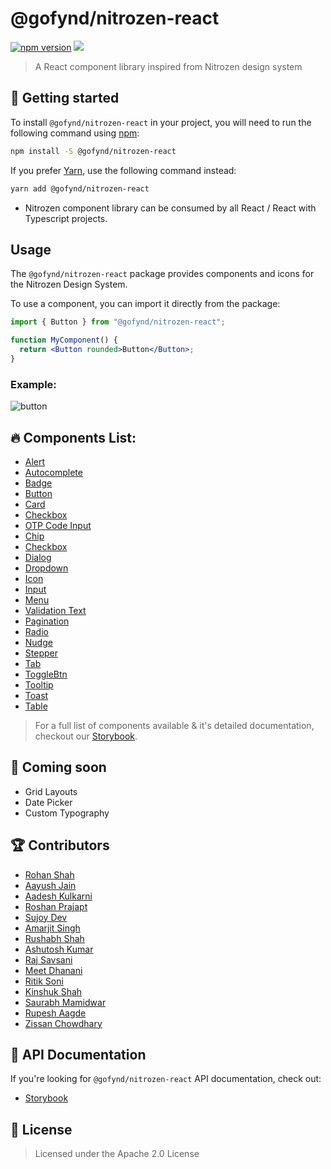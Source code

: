 # @gofynd/nitrozen-react

[![npm version](https://badge.fury.io/js/@gofynd%2Fnitrozen-react.svg)](https://www.npmjs.com/package/@gofynd/nitrozen-react)
[![](https://img.shields.io/badge/Storybook-documentation-brightgreen)](https://gofynd.io/nitrozen-react)

> A React component library inspired from Nitrozen design system

## 🤔 Getting started

To install `@gofynd/nitrozen-react` in your project, you will need to run the following
command using [npm](https://www.npmjs.com/):

```bash
npm install -S @gofynd/nitrozen-react
```

If you prefer [Yarn](https://yarnpkg.com/en/), use the following command
instead:

```bash
yarn add @gofynd/nitrozen-react
```

- Nitrozen component library can be consumed by all React / React with Typescript projects.

## Usage

The `@gofynd/nitrozen-react` package provides components and icons for the Nitrozen Design
System.

To use a component, you can import it directly from the package:

```jsx
import { Button } from "@gofynd/nitrozen-react";

function MyComponent() {
  return <Button rounded>Button</Button>;
}
```

### Example:

![button](https://github.com/gofynd/nitrozen-react/blob/main/src/assets/sb-buttons.png)

## 🔥 Components List:

- [Alert](https://gofynd.io/nitrozen-react/?path=/docs/components-alert--button-less-alert)
- [Autocomplete](https://gofynd.io/nitrozen-react/?path=/docs/components-autocomplete--autocomplete-input)
- [Badge](https://gofynd.io/nitrozen-react/?path=/docs/components-badge--badge-demo)
- [Button](https://gofynd.io/nitrozen-react/?path=/docs/components-button--default)
- [Card](https://gofynd.io/nitrozen-react/?path=/docs/components-card--card-demo)
- [Checkbox](https://gofynd.io/nitrozen-react/?path=/docs/components-input-checkbox--single-checkbox)
- [OTP Code Input](https://gofynd.io/nitrozen-react/?path=/docs/components-code--code-playground)
- [Chip](https://gofynd.io/nitrozen-react/?path=/docs/components-chip--primary-chip)
- [Checkbox](https://gofynd.io/nitrozen-react/?path=/docs/components-input-checkbox--single-checkbox)
- [Dialog](https://gofynd.io/nitrozen-react/?path=/docs/components-dialog--dialog)
- [Dropdown](https://gofynd.io/nitrozen-react/?path=/docs/components-input-dropdown--single-select)
- [Icon](https://gofynd.io/nitrozen-react/?path=/docs/assets-icons--svg-example)
- [Input](https://gofynd.io/nitrozen-react/?path=/docs/components-input-textfields--textfield)
- [Menu](https://gofynd.io/nitrozen-react/?path=/docs/components-menu--primary-menu)
- [Validation Text](https://gofynd.io/nitrozen-react/?path=/docs/components-validation--validation-message)
- [Pagination](https://gofynd.io/nitrozen-react/?path=/docs/components-pagination--basic-pagination)
- [Radio](https://gofynd.io/nitrozen-react/?path=/docs/components-input-radiobutton--radio-playground)
- [Nudge](https://gofynd.io/nitrozen-react/?path=/docs/components-nudge--show-nudge)
- [Stepper](https://gofynd.io/nitrozen-react/?path=/docs/components-stepper--horizontal-stepper)
- [Tab](https://gofynd.io/nitrozen-react/?path=/docs/components-tab--object-tab-items)
- [ToggleBtn](https://gofynd.io/nitrozen-react/?path=/docs/components-button-togglebutton--toggle-btn)
- [Tooltip](https://gofynd.io/nitrozen-react/?path=/docs/components-tooltip--tooltip-success)
- [Toast](https://gofynd.io/nitrozen-react/?path=/docs/components-toast--show-toast)
- [Table](https://gofynd.io/nitrozen-react/?path=/docs/components-table--template)

> For a full list of components available & it's detailed documentation, checkout our
> [Storybook](https://gofynd.io/nitrozen-react/?path=/story/introduction-welcome--welcome).

## 🚧 Coming soon

- Grid Layouts
- Date Picker
- Custom Typography

## 🏆 Contributors

- [Rohan Shah](https://github.com/ShahRohan27)
- [Aayush Jain](https://github.com/vishu3011)
- [Aadesh Kulkarni](https://github.com/aadeshkulkarni-fynd)
- [Roshan Prajapt](https://github.com/roshanprajapat-gofynd)
- [Sujoy Dev](https://github.com/sujoydev99)
- [Amarjit Singh](https://github.com/Amarjit-Singh-22)
- [Rushabh Shah](https://github.com/rushabhshah1993)
- [Ashutosh Kumar](https://github.com/mrashutoshkrsingh)
- [Raj Savsani](https://github.com/raj-savsani)
- [Meet Dhanani](https://github.com/meetdhananifynd)
- [Ritik Soni](https://github.com/ritik07)
- [Kinshuk Shah](https://github.com/kinkshuk25)
- [Saurabh Mamidwar](https://github.com/Saurabhm-fynd)
- [Rupesh Aagde](https://github.com/RupeshAagde)
- [Zissan Chowdhary](https://github.com/Zissan)

## 📖 API Documentation

If you're looking for `@gofynd/nitrozen-react` API documentation, check out:

- [Storybook](https://gofynd.io/nitrozen-react/?path=/story/introduction-welcome--welcome)

## 📝 License

> Licensed under the Apache 2.0 License
